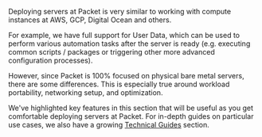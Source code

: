 <!-- <meta>
{
    "title":"Key Features",
    "description":"Bare Metal Servers Features - Packet Developer Docs",
    "tag":["Key Features"],
    "seo-title": "Bare Metal Servers Features - Packet Developer Docs",
    "seo-description": "Bare Metal Servers Features - Packet Developer Docs",
    "og-title": "Overview",
    "og-description": "Bare Metal Servers Features - Packet Developer Docs"
}
</meta> -->


Deploying servers at Packet is very similar to working with compute instances at AWS, GCP, Digital Ocean and others. 

For example, we have full support for User Data, which can be used to perform various automation tasks after the server is ready (e.g. executing common scripts / packages or triggering other more advanced configuration processes).

However, since Packet is 100% focused on physical bare metal servers, there are some differences. This is especially true around workload portability, networking setup, and optimization.  

We've highlighted key features in this section that will be useful as you get comfortable deploying servers at Packet. For in-depth guides on particular use cases, we also have a growing [Technical Guides](https://www.packet.com/resources/guides/) section.

